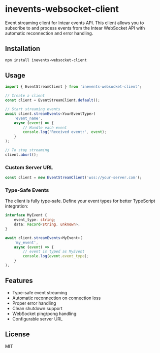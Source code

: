 # inevents-websocket-client

Event streaming client for Intear events API. This client allows you to subscribe to and process events from the Intear WebSocket API with automatic reconnection and error handling.

## Installation

```bash
npm install inevents-websocket-client
```

## Usage

```typescript
import { EventStreamClient } from 'inevents-websocket-client';

// Create a client
const client = EventStreamClient.default();

// Start streaming events
await client.streamEvents<YourEventType>(
    'event_name',
    async (event) => {
        // Handle each event
        console.log('Received event:', event);
    }
);

// To stop streaming
client.abort();
```

### Custom Server URL

```typescript
const client = new EventStreamClient('wss://your-server.com');
```

### Type-Safe Events

The client is fully type-safe. Define your event types for better TypeScript integration:

```typescript
interface MyEvent {
    event_type: string;
    data: Record<string, unknown>;
}

await client.streamEvents<MyEvent>(
    'my_event',
    async (event) => {
        // event is typed as MyEvent
        console.log(event.event_type);
    }
);
```

## Features

- Type-safe event streaming
- Automatic reconnection on connection loss
- Proper error handling
- Clean shutdown support
- WebSocket ping/pong handling
- Configurable server URL

## License

MIT 